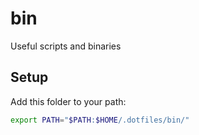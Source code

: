 # bin

Useful scripts and binaries

## Setup

Add this folder to your path:

```bash
export PATH="$PATH:$HOME/.dotfiles/bin/"
```
